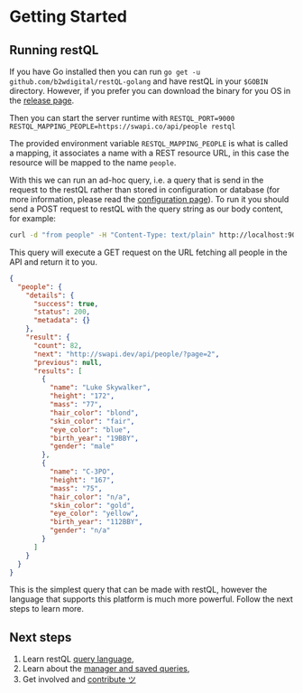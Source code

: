 # Getting Started

## Running restQL

If you have Go installed then you can run `go get -u github.com/b2wdigital/restQL-golang` and have restQL in your `$GOBIN` directory. However, if you prefer you can download the binary for you OS in the [release page](https://github.com/b2wdigital/restQL-golang/releases).

Then you can start the server runtime with `RESTQL_PORT=9000 RESTQL_MAPPING_PEOPLE=https://swapi.co/api/people restql`

The provided environment variable `RESTQL_MAPPING_PEOPLE` is what is called a mapping, it associates a name with a REST resource URL, in this case the resource will be mapped to the name `people`.

With this we can run an ad-hoc query, i.e. a query that is send in the request to the restQL rather than stored in configuration or database (for more information, please read the [configuration page](/restql/config.md)). To run it you should send a POST request to restQL with the query string as our body content, for example:

```bash
curl -d "from people" -H "Content-Type: text/plain" http://localhost:9000/run-query
```

This query will execute a GET request on the URL fetching all people in the API and return it to you.

```json
{
  "people": {
    "details": {
      "success": true,
      "status": 200,
      "metadata": {}
    },
    "result": {
      "count": 82,
      "next": "http://swapi.dev/api/people/?page=2",
      "previous": null,
      "results": [
        {
          "name": "Luke Skywalker",
          "height": "172",
          "mass": "77",
          "hair_color": "blond",
          "skin_color": "fair",
          "eye_color": "blue",
          "birth_year": "19BBY",
          "gender": "male"
        },
        {
          "name": "C-3PO",
          "height": "167",
          "mass": "75",
          "hair_color": "n/a",
          "skin_color": "gold",
          "eye_color": "yellow",
          "birth_year": "112BBY",
          "gender": "n/a"
        }
      ]
    }
  }
}
```

This is the simplest query that can be made with restQL, however the language that supports this platform is much more powerful. Follow the next steps to learn more.

## Next steps

1. Learn restQL [query language](/restql/query-language.md),
2. Learn about the [manager and saved queries](/restql/manager),
3. Get involved and [contribute ツ](/restql/how-to-contribute)
